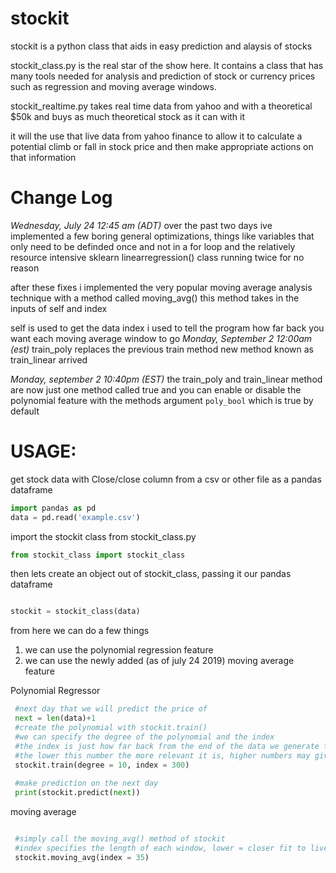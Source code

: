 # stockit

stockit is a python class that aids in easy prediction and alaysis of stocks

stockit_class.py is the real star of the show here.  It contains a class that has many tools needed for analysis and prediction of stock or currency prices such as regression and moving average windows.
 
stockit_realtime.py takes real time data from yahoo and with a theoretical $50k and buys as much theoretical stock as it can with it 

it will the use that live data from yahoo finance to allow it to calculate a potential climb or fall in stock price and then make appropriate actions on that information


# Change Log

<i>Wednesday, July 24 12:45 am (ADT)</i>
over the past two days ive implemented a few boring general optimizations, things like variables that only need to be definded once and not in a for loop and the relatively resource intensive sklearn linearregression() class running twice for no reason 

after these fixes i implemented the very popular moving average analysis technique with a method called moving_avg()
this method takes in the inputs of self and index

self is used to get the data 
index i used to tell the program how far back you want each moving average window to go 
<i>Monday, September 2 12:00am (est)</i>
train_poly replaces the previous train method 
new method known as train_linear arrived 

<i>Monday, september 2 10:40pm (EST)</i>
the train_poly and train_linear method are now just one method called true and you can enable
or disable the polynomial feature with the methods argument ``` poly_bool ``` which is true by default

# USAGE:

get stock data with Close/close column from a csv or other file as a pandas dataframe
```python
import pandas as pd 
data = pd.read('example.csv')
```
import the stockit class from stockit_class.py
```python
from stockit_class import stockit_class
```

then lets create an object out of stockit_class, passing it our pandas dataframe

```python

stockit = stockit_class(data)

```

from here we can do a few things 

1. we can use the polynomial regression feature 
2. we can use the newly added (as of july 24 2019) moving average feature 

Polynomial Regressor
```python
 #next day that we will predict the price of 
 next = len(data)+1
 #create the polynomial with stockit.train()
 #we can specify the degree of the polynomial and the index
 #the index is just how far back from the end of the data we generate the polynomial from
 #the lower this number the more relevant it is, higher numbers may give you a better picture, dont specify or pass 0 for the entire set
 stockit.train(degree = 10, index = 300)
 
 #make prediction on the next day 
 print(stockit.predict(next))

```

moving average
```python

 #simply call the moving_avg() method of stockit
 #index specifies the length of each window, lower = closer fit to live data, higher = smoother line, your choice
 stockit.moving_avg(index = 35)
 
```
